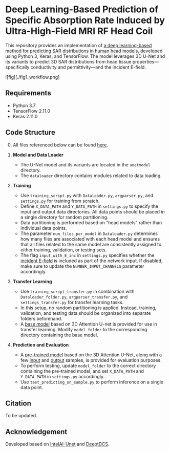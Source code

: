 # Deep Learning-Based Prediction of Specific Absorption Rate Induced by Ultra-High-Field MRI RF Head Coil

This repository provides an implementation of [a deep learning-based method for predicting SAR distributions in human head models](https://ieeexplore.ieee.org/document/10955187), developed using Python 3, Keras, and TensorFlow. The model leverages 3D U-Net and its variants to predict 3D SAR distributions from head tissue properties—specifically conductivity and permittivity—and the incident E-field.

![fig][./fig1_workflow.png]

## Requirements
- Python 3.7
- TensorFlow 2.11.0
- Keras 2.11.0

## Code Structure

0.  All files referenced below can be found [here](https://drive.google.com/drive/folders/1X0PezIlg--sGqLzdGbzWC3Psr_5r8Piz).

1. **Model and Data Loader**  
	- The U-Net model and its variants are located in the `unetmodel` directory.  
	- The `dataloader` directory contains modules related to data loading.

2. **Training**
	- Use `training_script.py` with `Dataloader.py`, `argparser.py`, and `settings.py` for training from scratch.  
	- Define `X_DATA_PATH` and `Y_DATA_PATH` in `settings.py` to specify the input and output data directories. All data points should be placed in a single directory for random partitioning.
	- Data partitioning is performed based on "head models" rather than individual data points.
	- The parameter `num_files_per_model` in `Dataloader.py` determines how many files are associated with each head model and ensures that all files related to the same model are consistently assigned to either training, validation, or testing sets.
	- The flag `input_with_E_inc` in `settings.py` specifies whether the [incident E-field](https://drive.google.com/file/d/1oJeuXd58RAO-PFKJLaSBPhvs67r4dX9T/) is included as part of the network input. If disabled, make sure to update the `NUMBER_INPUT_CHANNELS` parameter accordingly.

3. **Transfer Learning**
   - Use `training_script_transfer.py` in combination with `Dataloader_folder.py`, `argparser_transfer.py`, and `settings_transfer.py` for transfer learning tasks.
   - In this setup, no random partitioning is applied. Instead, training, validation, and testing data should be organized into separate folders beforehand.
   - A [base model](https://drive.google.com/drive/u/6/folders/1ABs5BAoyndzQ-R_BSueGacyLxYogJXMy) based on 3D Attention U-net is provided for use in transfer learning. Modify `model_folder`  to the  corresponding directory containing the base model.

5. **Prediction and Evaluation**  
	- A [pre-trained model](https://drive.google.com/drive/folders/1Qljd70njLiZq6ZpL0N5vzB_B9NCsjxjX) based on the 3D Attention U-Net, along with a few [input](https://drive.google.com/drive/folders/1zXiicbGBpRQegvpmvLLGJgpaxdTmrI7r) and [output](https://drive.google.com/drive/folders/1d6lj24RLgnywht4wfmmoTkknD9Yrfmkq) samples, is provided for evaluation purposes.
	- To perform testing, update `model_folder` to the correct directory containing the pre-trained model, and set `X_DATA_PATH` and `Y_DATA_PATH` in `settings.py` accordingly.
	- Use `test_predicting_on_sample.py` to perform inference on a single data point.


## Citation

To be updated.

## Acknowledgement

Developed based on [IntelAI-Unet](https://github.com/intel/unet/) and [DeeptDCS](https://github.com/jxf0623/DeeptDCS/).
